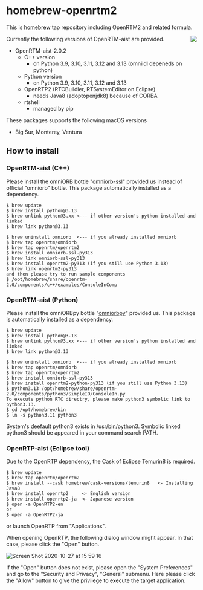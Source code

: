# homebrew-openrtm2
This is [homebrew](https://brew.sh/) tap repository including OpenRTM2 and related formula.

<img src="https://upload.wikimedia.org/wikipedia/commons/thumb/9/95/Homebrew_logo.svg/159px-Homebrew_logo.svg.png" align="right">

Currently the following versions of OpenRTM-aist are provided.

- OpenRTM-aist-2.0.2
  - C++ version
    - on Python 3.9, 3.10, 3.11, 3.12 and 3.13 (omniidl depeneds on python)
  - Python version
    - on Python 3.9, 3.10, 3.11, 3.12 and 3.13
  - OpenRTP2 (RTCBuildler, RTSystemEditor on Eclipse)
    - needs Java8 (adoptopenjdk8) because of CORBA
  - rtshell
    - managed by pip

These packages supports the following macOS versions

- Big Sur, Monterey, Ventura

## How to install

### OpenRTM-aist (C++)

Please install the omniORB bottle "[omniorb-ssl](https://github.com/OpenRTM/homebrew-omniorb)" provided us instead of official "omniorb" bottle. This package automatically installed as a dependency.
```shell
$ brew update
$ brew install python@3.13
$ brew unlink python@3.xx <--- if other version's python installed and linked 
$ brew link python@3.13

$ brew uninstall omniorb  <--- if you already installed omniorb
$ brew tap openrtm/omniorb
$ brew tap openrtm/openrtm2
$ brew install omniorb-ssl-py313
$ brew link omniorb-ssl-py313
$ brew install openrtm2-py313 (if you still use Python 3.13)
$ brew link openrtm2-py313
and then please try to run sample components 
$ /opt/homebrew/share/openrtm-2.0/components/c++/examples/ConsoleInComp
```

### OpenRTM-aist (Python)
Please install the omniORBpy bottle "[omniorbpy](https://github.com/OpenRTM/homebrew-omniorb)" provided us. This package is automatically installed as a dependency.
```shell
$ brew update
$ brew install python@3.13
$ brew unlink python@3.xx <--- if other version's python installed and linked 
$ brew link python@3.13

$ brew uninstall omniorb  <--- if you already installed omniorb
$ brew tap openrtm/omniorb
$ brew tap openrtm/openrtm2
$ brew install omniorb-ssl-py313
$ brew install openrtm2-python-py313 (if you still use Python 3.13)
$ python3.13 /opt/homebrew/share/openrtm-2.0/components/python3/SimpleIO/ConsoleIn.py
To execute python RTC directry, please make python3 symbolic link to python3.13.
$ cd /opt/homebrew/bin
$ ln -s python3.11 python3
```
System's deefault python3 exists in /usr/bin/python3. Symbolic linked python3 
should be appeared in your command search PATH.

### OpenRTP-aist (Eclipse tool)
Due to the OpenRTP dependency, the Cask of Eclipse Temurin8 is required.

```shell
$ brew update
$ brew tap openrtm/openrtm2
$ brew install --cask homebrew/cask-versions/temurin8   <- Installing Java8
$ brew install openrtp2     <- English version
$ brew install openrtp2-ja  <- Japanese version
$ open -a OpenRTP2-en
or
$ open -a OpenRTP2-ja
```
or launch OpenRTP from "Applications".

 
When opening OpenRTP, the following dialog window might appear.
In that case, please click the "Open" button.

![Screen Shot 2020-10-27 at 15 59 16](https://user-images.githubusercontent.com/11814060/97267621-ca54f780-186d-11eb-9d88-6a41258286fd.png)

If the "Open" button does not exist, please open the "System Preferences" and go to the "Security and Privacy", "General" submenu.
Here please click the "Allow" button to give the privilege to execute the target application.



